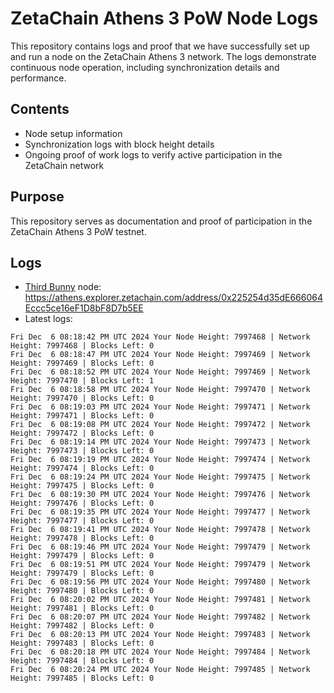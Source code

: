 # ZetaChain Athens 3 PoW Node Logs
This repository contains logs and proof that we have successfully set up and run a node on the ZetaChain Athens 3 network. The logs demonstrate continuous node operation, including synchronization details and performance.

## Contents
- Node setup information
- Synchronization logs with block height details
- Ongoing proof of work logs to verify active participation in the ZetaChain network

## Purpose
This repository serves as documentation and proof of participation in the ZetaChain Athens 3 PoW testnet.

## Logs

- [Third Bunny](https://thirdbunny.xyz/) node: https://athens.explorer.zetachain.com/address/0x225254d35dE666064Eccc5ce16eF1D8bF8D7b5EE
- Latest logs:
```
Fri Dec  6 08:18:42 PM UTC 2024 Your Node Height: 7997468 | Network Height: 7997468 | Blocks Left: 0
Fri Dec  6 08:18:47 PM UTC 2024 Your Node Height: 7997469 | Network Height: 7997469 | Blocks Left: 0
Fri Dec  6 08:18:52 PM UTC 2024 Your Node Height: 7997469 | Network Height: 7997470 | Blocks Left: 1
Fri Dec  6 08:18:58 PM UTC 2024 Your Node Height: 7997470 | Network Height: 7997470 | Blocks Left: 0
Fri Dec  6 08:19:03 PM UTC 2024 Your Node Height: 7997471 | Network Height: 7997471 | Blocks Left: 0
Fri Dec  6 08:19:08 PM UTC 2024 Your Node Height: 7997472 | Network Height: 7997472 | Blocks Left: 0
Fri Dec  6 08:19:14 PM UTC 2024 Your Node Height: 7997473 | Network Height: 7997473 | Blocks Left: 0
Fri Dec  6 08:19:19 PM UTC 2024 Your Node Height: 7997474 | Network Height: 7997474 | Blocks Left: 0
Fri Dec  6 08:19:24 PM UTC 2024 Your Node Height: 7997475 | Network Height: 7997475 | Blocks Left: 0
Fri Dec  6 08:19:30 PM UTC 2024 Your Node Height: 7997476 | Network Height: 7997476 | Blocks Left: 0
Fri Dec  6 08:19:35 PM UTC 2024 Your Node Height: 7997477 | Network Height: 7997477 | Blocks Left: 0
Fri Dec  6 08:19:41 PM UTC 2024 Your Node Height: 7997478 | Network Height: 7997478 | Blocks Left: 0
Fri Dec  6 08:19:46 PM UTC 2024 Your Node Height: 7997479 | Network Height: 7997479 | Blocks Left: 0
Fri Dec  6 08:19:51 PM UTC 2024 Your Node Height: 7997479 | Network Height: 7997479 | Blocks Left: 0
Fri Dec  6 08:19:56 PM UTC 2024 Your Node Height: 7997480 | Network Height: 7997480 | Blocks Left: 0
Fri Dec  6 08:20:02 PM UTC 2024 Your Node Height: 7997481 | Network Height: 7997481 | Blocks Left: 0
Fri Dec  6 08:20:07 PM UTC 2024 Your Node Height: 7997482 | Network Height: 7997482 | Blocks Left: 0
Fri Dec  6 08:20:13 PM UTC 2024 Your Node Height: 7997483 | Network Height: 7997483 | Blocks Left: 0
Fri Dec  6 08:20:18 PM UTC 2024 Your Node Height: 7997484 | Network Height: 7997484 | Blocks Left: 0
Fri Dec  6 08:20:24 PM UTC 2024 Your Node Height: 7997485 | Network Height: 7997485 | Blocks Left: 0
```
